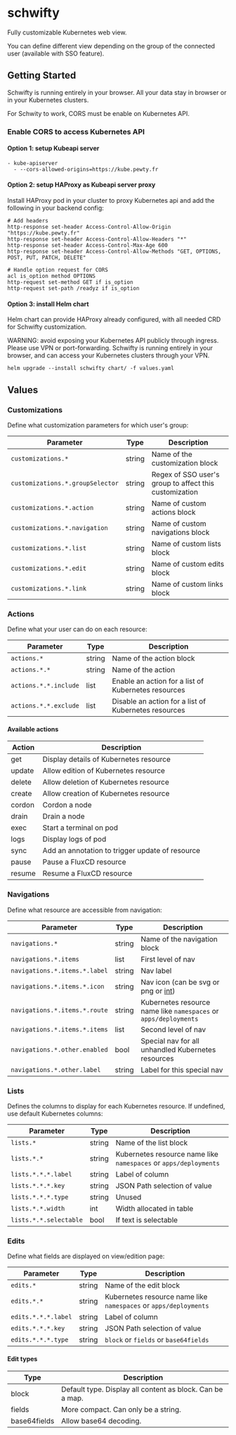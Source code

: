 # schwifty

Fully customizable Kubernetes web view.

You can define different view depending on the group of the connected user (available with SSO feature).

## Getting Started

Schwifty is running entirely in your browser. All your data stay in browser or in your Kubernetes clusters.

For Schwity to work, CORS must be enable on Kubernetes API.

### Enable CORS to access Kubernetes API

#### Option 1: setup Kubeapi server

```
- kube-apiserver
  - --cors-allowed-origins=https://kube.pewty.fr
```

#### Option 2: setup HAProxy as Kubeapi server proxy

Install HAProxy pod in your cluster to proxy Kubernetes api and add the following in your backend config:

```
# Add headers
http-response set-header Access-Control-Allow-Origin "https://kube.pewty.fr"
http-response set-header Access-Control-Allow-Headers "*"
http-response set-header Access-Control-Max-Age 600
http-response set-header Access-Control-Allow-Methods "GET, OPTIONS, POST, PUT, PATCH, DELETE"

# Handle option request for CORS
acl is_option method OPTIONS
http-request set-method GET if is_option
http-request set-path /readyz if is_option
```

#### Option 3: install Helm chart

Helm chart can provide HAProxy already configured, with all needed CRD for Schwifty customization.

WARNING: avoid exposing your Kubernetes API publicly through ingress. Please use VPN or port-forwarding. Schwifty is running entirely in your browser, and can access your Kubernetes clusters through your VPN.

```
helm upgrade --install schwifty chart/ -f values.yaml
```

## Values

### Customizations

Define what customization parameters for which user's group:

| Parameter                         | Type   | Description                                                   |
|-----------------------------------|--------|---------------------------------------------------------------|
| `customizations.*`                | string | Name of the customization block                               |
| `customizations.*.groupSelector`  | string | Regex of SSO user's group to affect this customization        |
| `customizations.*.action`         | string | Name of custom actions block                                  |
| `customizations.*.navigation`     | string | Name of custom navigations block                              |
| `customizations.*.list`           | string | Name of custom lists block                                    |
| `customizations.*.edit`           | string | Name of custom edits block                                    |
| `customizations.*.link`           | string | Name of custom links block                                    |

### Actions

Define what your user can do on each resource:

| Parameter             | Type   | Description                                              |
|-----------------------|--------|----------------------------------------------------------|
| `actions.*`           | string | Name of the action block                                 |
| `actions.*.*`         | string | Name of the action                                       |
| `actions.*.*.include` | list   | Enable an action for a list of Kubernetes resources      |
| `actions.*.*.exclude` | list   | Disable an action for a list of Kubernetes resources     |

#### Available actions

| Action  | Description                                       |
|---------|---------------------------------------------------|
| get     | Display details of Kubernetes resource            |
| update  | Allow edition of Kubernetes resource              |
| delete  | Allow deletion of Kubernetes resource             |
| create  | Allow creation of Kubernetes resource             |
| cordon  | Cordon a node                                     |
| drain   | Drain a node                                      |
| exec    | Start a terminal on pod                           |
| logs    | Display logs of pod                               |
| sync    | Add an annotation to trigger update of resource   |
| pause   | Pause a FluxCD resource                           |
| resume  | Resume a FluxCD resource                          |

### Navigations

Define what resource are accessible from navigation:

| Parameter                     | Type   | Description                                                                                               |
|-------------------------------|--------|-----------------------------------------------------------------------------------------------------------|
| `navigations.*`               | string | Name of the navigation block                                                                              |
| `navigations.*.items`         | list   | First level of nav                                                                                        |
| `navigations.*.items.*.label` | string | Nav label                                                                                                 |
| `navigations.*.items.*.icon`  | string | Nav icon (can be svg or png or [int](https://api.flutter.dev/flutter/material/Icons-class.html#constants))|
| `navigations.*.items.*.route` | string | Kubernetes resource name like `namespaces` or `apps/deployments`                                          |
| `navigations.*.items.*.items` | list   | Second level of nav                                                                                       |
| `navigations.*.other.enabled` | bool   | Special nav for all unhandled Kubernetes resources                                                        |
| `navigations.*.other.label`   | string | Label for this special nav                                                                                |

### Lists

Defines the columns to display for each Kubernetes resource. If undefined, use default Kubernetes columns:

| Parameter               | Type   | Description                                                       |
|-------------------------|--------|-------------------------------------------------------------------|
| `lists.*`               | string | Name of the list block                                            |
| `lists.*.*`             | string | Kubernetes resource name like `namespaces` or `apps/deployments`  |
| `lists.*.*.*.label`     | string | Label of column                                                   |
| `lists.*.*.*.key`       | string | JSON Path selection of value                                      |
| `lists.*.*.*.type`      | string | Unused                                                            |
| `lists.*.*.width`       | int    | Width allocated in table                                          |
| `lists.*.*.selectable`  | bool   | If text is selectable                                             |

### Edits

Define what fields are displayed on view/edition page:

| Parameter               | Type   | Description                                                       |
|-------------------------|--------|-------------------------------------------------------------------|
| `edits.*`               | string | Name of the edit block                                            |
| `edits.*.*`             | string | Kubernetes resource name like `namespaces` or `apps/deployments`  |
| `edits.*.*.*.label`     | string | Label of column                                                   |
| `edits.*.*.*.key`       | string | JSON Path selection of value                                      |
| `edits.*.*.*.type`      | string | `block` or `fields` or `base64fields`                             |

#### Edit types

| Type          | Description                                                 |
|---------------|-------------------------------------------------------------|
| block         | Default type. Display all content as block. Can be a map.   |
| fields        | More compact. Can only be a string.                         |
| base64fields  | Allow base64 decoding.                                      |
